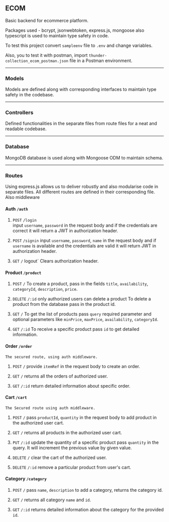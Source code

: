 ## ECOM

Basic backend for ecommerce platform.

Packages used - bcrypt, jsonwebtoken, express.js, mongoose also typescript is used to maintain type safety in code.

To test this project convert `sampleenv` file to `.env` and change variables.

Also, you to test it with postman, import `thunder-collection_ecom_postman.json` file in a Postman environment.

---

### Models

Models are defined along with corresponding interfaces to maintain type safety in the codebase.

---

### Controllers

Defined functionalities in the separate files from route files for a neat and readable codebase.

---

### Database

MongoDB database is used along with Mongoose ODM to maintain schema.

---

### Routes

Using express.js allows us to deliver robustly and also modularise code in separate files. All different routes are defined in their corresponding file. Also middleware

#### Auth `/auth`

1. `POST` `/login`  
    input `username`, `password` in the request body and if the credentials are correct it will return a JWT in authorization header.

2. `POST` `/signin`
    input `username`, `password`, `name` in the request body and if `username` is available and the credentials are valid it will return JWT in authorization header.

3. `GET` `/`
    logout` Clears authorization header.


#### Product `/product`

1. `POST` `/`
    To create a product, pass in the fields `title`, `availability`, `categoryId`, `description`, `price`.

2. `DELETE` `/:id`
    only authorized users can delete a product
    To delete a product from the database pass in the product id. 

3. `GET` `/`
    To get the list of products pass `query` required parameter and optional parameters like `minPrice`, `maxPrice`, `availability`, `categoryId`.

4. `GET` `/:id` 
    To receive a specific product pass `id` to get detailed information.

#### Order `/order`
    The secured route, using auth middleware.

1. `POST` `/`
    provide `itemRef` in the request body to create an order.

2. `GET` `/`
    returns all the orders of authorized user.

3. `GET` `/:id`
    return detailed information about specific order.

#### Cart `/cart`
    The Secured route using auth middleware.

1. `POST` `/`
    pass `productId`, `quantity` in the request body to add product in the authorized user cart.

2. `GET` `/`
    returns all products in the authorized user cart. 

3. `PUT` `/:id` 
    update the quantity of a specific product pass `quantity` in the query. It will increment the previous value by given value.

4. `DELETE` `/`
    clear the cart of the authorized user.

5. `DELETE` `/:id`
    remove a particular product from user's cart.

#### Category `/category`

1. `POST` `/`
    pass `name`, `description` to add a category, returns the category id.

2. `GET` `/`
    returns all category `name` and `id`.

3. `GET` `/:id` 
    returns detailed information about the category for the provided `id`.
